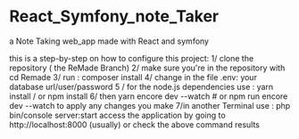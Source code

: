 # React_Symfony_note_Taker
a Note Taking web_app made with React and symfony

this is a step-by-step on how to configure this project:
1/ clone the repository ( the ReMade Branch)
2/ make sure you're in the repository with cd Remade
3/ run : composer install
4/ change in the file .env:
        your database url/user/password
5 / for the node.js dependencies use : yarn install / or npm install
6/ then yarn encore dev --watch  # or npm run encore dev --watch to apply any changes you make
7/in another Terminal use : php bin/console server:start
access the application by going to http://localhost:8000 (usually) or check the above command results

